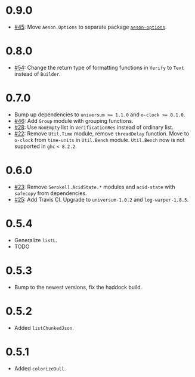 0.9.0
=====

* [#45](https://github.com/serokell/serokell-util/issues/45):
  Move `Aeson.Options` to separate package [`aeson-options`][1].

0.8.0
=====

* [#54](https://github.com/serokell/serokell-util/issues/54):
  Change the return type of formatting functions in `Verify`
  to `Text` instead of `Builder`.

0.7.0
=====

* Bump up dependencies to `universum >= 1.1.0` and `o-clock >= 0.1.0`.
* [#46](https://github.com/serokell/serokell-util/issues/46):
  Add `Group` module with grouping functions.
* [#28](https://github.com/serokell/serokell-util/issues/28):
  Use `NonEmpty` list in `VerificationRes` instead of ordinary list.
* [#22](https://github.com/serokell/serokell-util/issues/22):
  Remove `Util.Time` module, remove `threadDelay` function.
  Move to `o-clock` from `time-units` in `Util.Bench` module.
  `Util.Bench` now is not supported in `ghc` `< 8.2.2`.

0.6.0
=====

* [#23](https://github.com/serokell/serokell-util/issues/23):
  Remove `Serokell.AcidState.*` modules and `acid-state` with `safecopy` from dependencies.
* [#25](https://github.com/serokell/serokell-util/issues/25):
  Add Travis CI. Upgrade to `universum-1.0.2` and `log-warper-1.8.5`.

0.5.4
=====

* Generalize `listL`.
* TODO

0.5.3
=====

* Bump to the newest versions, fix the haddock build.

0.5.2
=====

* Added `listChunkedJson`.

0.5.1
=====

* Added `colorizeDull`.


[1]: https://github.com/serokell/aeson-options
